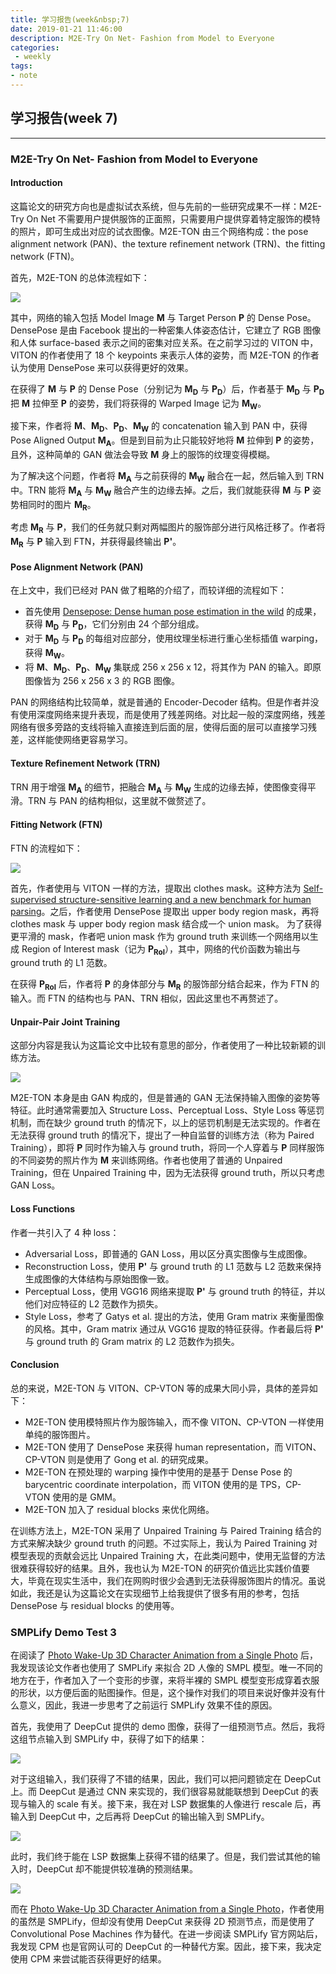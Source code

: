 ```yaml
---
title: 学习报告(week&nbsp;7)
date: 2019-01-21 11:46:00
description: M2E-Try On Net- Fashion from Model to Everyone
categories:
 - weekly
tags: 
- note
---
```


## 学习报告(week&nbsp;7)

----------

### M2E-Try On Net- Fashion from Model to Everyone

#### Introduction

这篇论文的研究方向也是虚拟试衣系统，但与先前的一些研究成果不一样：M2E-Try On Net 不需要用户提供服饰的正面照，只需要用户提供穿着特定服饰的模特的照片，即可生成出对应的试衣图像。M2E-TON 由三个网络构成：the pose alignment network (PAN)、the texture refinement network (TRN)、the fitting network (FTN)。 <br />

首先，M2E-TON 的总体流程如下： <br />

![](https://raw.githubusercontent.com/Eros-L/Eros-L.github.io/master/_posts/thesis/week7/overall.png)

其中，网络的输入包括 Model Image **M** 与 Target Person **P** 的 Dense Pose。DensePose 是由 Facebook 提出的一种密集人体姿态估计，它建立了 RGB 图像和人体 surface-based 表示之间的密集对应关系。在之前学习过的 VITON 中，VITON 的作者使用了 18 个 keypoints 来表示人体的姿势，而 M2E-TON 的作者认为使用 DensePose 来可以获得更好的效果。 <br />

在获得了 **M** 与 **P** 的 Dense Pose（分别记为 **M**<sub>**D**</sub> 与 **P**<sub>**D**</sub>）后，作者基于 **M**<sub>**D**</sub> 与 **P**<sub>**D**</sub> 把 **M** 拉伸至 **P** 的姿势，我们将获得的 Warped Image 记为 **M**<sub>**W**</sub>。 <br />

接下来，作者将 **M**、**M**<sub>**D**</sub>、**P**<sub>**D**</sub>、**M**<sub>**W**</sub> 的 concatenation 输入到 PAN 中，获得 Pose Aligned Output **M**<sub>**A**</sub>。但是到目前为止只能较好地将 **M** 拉伸到 **P** 的姿势，且外，这种简单的 GAN 做法会导致 **M** 身上的服饰的纹理变得模糊。 <br />

为了解决这个问题，作者将 **M**<sub>**A**</sub> 与之前获得的 **M**<sub>**W**</sub> 融合在一起，然后输入到 TRN 中。TRN 能将 **M**<sub>**A**</sub> 与 **M**<sub>**W**</sub> 融合产生的边缘去掉。之后，我们就能获得 **M** 与 **P** 姿势相同时的图片 **M**<sub>**R**</sub>。 <br />

考虑 **M**<sub>**R**</sub> 与 **P**，我们的任务就只剩对两幅图片的服饰部分进行风格迁移了。作者将 **M**<sub>**R**</sub> 与 **P** 输入到 FTN，并获得最终输出 **P'**。 <br />

#### Pose Alignment Network (PAN)

在上文中，我们已经对 PAN 做了粗略的介绍了，而较详细的流程如下： <br />

- 首先使用 [Densepose: Dense human pose estimation in the wild](https://arxiv.org/abs/1802.00434) 的成果，获得 **M**<sub>**D**</sub> 与 **P**<sub>**D**</sub>，它们分别由 24 个部分组成。
- 对于 **M**<sub>**D**</sub> 与 **P**<sub>**D**</sub> 的每组对应部分，使用纹理坐标进行重心坐标插值 warping，获得 **M**<sub>**W**</sub>。
- 将 **M**、**M**<sub>**D**</sub>、**P**<sub>**D**</sub>、**M**<sub>**W**</sub> 集联成 256 x 256 x 12，将其作为 PAN 的输入。即原图像皆为 256 x 256 x 3 的 RGB 图像。

PAN 的网络结构比较简单，就是普通的 Encoder-Decoder 结构。但是作者并没有使用深度网络来提升表现，而是使用了残差网络。对比起一般的深度网络，残差网络有很多旁路的支线将输入直接连到后面的层，使得后面的层可以直接学习残差，这样能使网络更容易学习。 <br />

#### Texture Refinement Network (TRN)

TRN 用于增强 **M**<sub>**A**</sub> 的细节，把融合 **M**<sub>**A**</sub> 与 **M**<sub>**W**</sub> 生成的边缘去掉，使图像变得平滑。TRN 与 PAN 的结构相似，这里就不做赘述了。 <br />

#### Fitting Network (FTN)

FTN 的流程如下： <br />

![](https://raw.githubusercontent.com/Eros-L/Eros-L.github.io/master/_posts/thesis/week7/ftn.png)

首先，作者使用与 VITON 一样的方法，提取出 clothes mask。这种方法为 [Self-supervised structure-sensitive learning and a new benchmark for human parsing](https://arxiv.org/abs/1703.05446)。之后，作者使用 DensePose 提取出 upper body region mask，再将 clothes mask 与 upper body region mask 结合成一个 union mask。 为了获得更平滑的 mask，作者吧 union mask 作为 ground truth 来训练一个网络用以生成 Region of Interest mask（记为 **P**<sub>**RoI**</sub>），其中，网络的代价函数为输出与 ground truth 的 L1 范数。 <br />

在获得 **P**<sub>**RoI**</sub> 后，作者将 **P** 的身体部分与 **M**<sub>**R**</sub> 的服饰部分结合起来，作为 FTN 的输入。而 FTN 的结构也与 PAN、TRN 相似，因此这里也不再赘述了。 <br />

#### Unpair-Pair Joint Training

这部分内容是我认为这篇论文中比较有意思的部分，作者使用了一种比较新颖的训练方法。 <br />

![](https://raw.githubusercontent.com/Eros-L/Eros-L.github.io/master/_posts/thesis/week7/training.png)

M2E-TON 本身是由 GAN 构成的，但是普通的 GAN 无法保持输入图像的姿势等特征。此时通常需要加入 Structure Loss、Perceptual Loss、Style Loss 等惩罚机制，而在缺少 ground truth 的情况下，以上的惩罚机制是无法实现的。作者在无法获得 ground truth 的情况下，提出了一种自监督的训练方法（称为 Paired Training），即将 **P** 同时作为输入与 ground truth，将同一个人穿着与 **P** 同样服饰的不同姿势的照片作为 **M** 来训练网络。作者也使用了普通的 Unpaired Training，但在 Unpaired Training 中，因为无法获得 ground truth，所以只考虑 GAN Loss。 <br />

#### Loss Functions

作者一共引入了 4 种 loss：
- Adversarial Loss，即普通的 GAN Loss，用以区分真实图像与生成图像。
- Reconstruction Loss，使用 **P'** 与 ground truth 的 L1 范数与 L2 范数来保持生成图像的大体结构与原始图像一致。
- Perceptual Loss，使用 VGG16 网络来提取 **P'** 与 ground truth 的特征，并以他们对应特征的 L2 范数作为损失。
- Style Loss，参考了 Gatys et al. 提出的方法，使用 Gram matrix 来衡量图像的风格。其中，Gram matrix 通过从 VGG16 提取的特征获得。作者最后将 **P'** 与 ground truth 的 Gram matrix 的 L2 范数作为损失。

#### Conclusion

总的来说，M2E-TON 与 VITON、CP-VTON 等的成果大同小异，具体的差异如下：
- M2E-TON 使用模特照片作为服饰输入，而不像 VITON、CP-VTON 一样使用单纯的服饰图片。
- M2E-TON 使用了 DensePose 来获得 human representation，而 VITON、CP-VTON 则是使用了 Gong et al. 的研究成果。
- M2E-TON 在预处理的 warping 操作中使用的是基于 Dense Pose 的 barycentric coordinate interpolation，而 VITON 使用的是 TPS，CP-VTON 使用的是 GMM。
- M2E-TON 加入了 residual blocks 来优化网络。

在训练方法上，M2E-TON 采用了 Unpaired Training 与 Paired Training 结合的方式来解决缺少 ground truth 的问题。不过实际上，我认为 Paired Training 对模型表现的贡献会远比 Unpaired Training 大，在此类问题中，使用无监督的方法很难获得较好的结果。且外，我也认为 M2E-TON 的研究价值远比实践价值要大，毕竟在现实生活中，我们在网购时很少会遇到无法获得服饰图片的情况。虽说如此，我还是认为这篇论文在实现细节上给我提供了很多有用的参考，包括 DensePose 与 residual blocks 的使用等。 <br />

### SMPLify Demo Test 3

在阅读了 [Photo Wake-Up 3D Character Animation from a Single Photo](https://arxiv.org/abs/1812.02246?context=cs) 后，我发现该论文作者也使用了 SMPLify 来拟合 2D 人像的 SMPL 模型。唯一不同的地方在于，作者加入了一个变形的步骤，来将半裸的 SMPL 模型变形成穿着衣服的形状，以方便后面的贴图操作。但是，这个操作对我们的项目来说好像并没有什么意义，因此，我进一步思考了之前运行 SMPLify 效果不佳的原因。 <br />

首先，我使用了 DeepCut 提供的 demo 图像，获得了一组预测节点。然后，我将这组节点输入到 SMPLify 中，获得了如下的结果： <br />

![](https://raw.githubusercontent.com/Eros-L/Eros-L.github.io/master/_posts/thesis/week7/smplify1.png)

对于这组输入，我们获得了不错的结果，因此，我们可以把问题锁定在 DeepCut 上。而 DeepCut 是通过 CNN 来实现的，我们很容易就能联想到 DeepCut 的表现与输入的 scale 有关。接下来，我在对 LSP 数据集的人像进行 rescale 后，再输入到 DeepCut 中，之后再将 DeepCut 的输出输入到 SMPLify。 <br />

![](https://raw.githubusercontent.com/Eros-L/Eros-L.github.io/master/_posts/thesis/week7/smplify2.png)

此时，我们终于能在 LSP 数据集上获得不错的结果了。但是，我们尝试其他的输入时，DeepCut 却不能提供较准确的预测结果。 <br />

![](https://raw.githubusercontent.com/Eros-L/Eros-L.github.io/master/_posts/thesis/week7/deepcut.png)

而在 [Photo Wake-Up 3D Character Animation from a Single Photo](https://arxiv.org/abs/1812.02246?context=cs)，作者使用的虽然是 SMPLify，但却没有使用 DeepCut 来获得 2D 预测节点，而是使用了 Convolutional Pose Machines 作为替代。在进一步阅读 SMPLify 官方网站后，我发现 CPM 也是官网认可的 DeepCut 的一种替代方案。因此，接下来，我决定使用 CPM 来尝试能否获得更好的结果。 <br />
